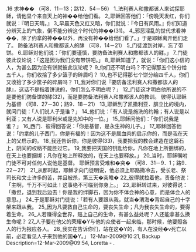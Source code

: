 .16 
 求神�� 
（可8．11－13；路12．54－56） 
1_法利赛人和撒都该人来试探耶稣，请他显个来自天上的神��给他们看。 2_耶稣回答他们：「傍晚天发红，你们就说：『明日天晴。』 3_早晨天色又红又暗，你们就说：『今日有风雨。』你们知道分辨天上的气象，倒不能分辨这个时代的神��(31)。 4_邪恶淫乱的世代求看神��，除了约拿的神��以外，再没有神��给他们看了。」于是耶稣离开他们走了。 
防备法利赛人和撒都该人的酵 
（可8．14－21） 
5_门徒渡到对岸，忘了带饼。 6_耶稣对他们说：「你们要谨慎，要防备法利赛人和撒都该人的酵。」 7_门徒彼此议论说：「这是因为我们没有带饼吧。」 8_耶稣知道了，就说：「你们这小信的人，为甚么因为没有饼就彼此议论呢？ 9_你们还不明白吗？不记得那五个饼分给五千人，你们收拾了多少篮子的碎屑吗？ 10_也不记得那七个饼分给四千人，你们又收拾了多少筐子的碎屑吗？ 11_我对你们说『要防备法利赛人和撒都该人的酵』，这话不是指着饼说的，你们怎么不明白呢？」 12_门徒这才明白他所说的不是要他们防备饼的酵(32)，而是要防备法利赛人和撒都该人的教训。 
彼得认耶稣为基督 
（可8．27－30；路9．18－21） 
13_耶稣到了凯撒利亚．腓立比的境内，就问门徒：「人们说人子是谁？」 14_他们说：「有人说是施洗的约翰；有人说是以利亚；又有人说是耶利米或是先知中的一位。」 15_耶稣问他们：「你们说我是谁？」 16_西门．彼得回答说：「你是基督，是永生神的儿子。」 17_耶稣回答他说：「约拿的儿子西门，你是有福的！因为这不是属血肉的启示你的，而是我在天上的父启示的。 18_我还告诉你，你是彼得(33)，我要把我的教会建造在这磐石上，阴间的权柄不能胜过它。 19_我要把天国的钥匙给你，凡你在地上所捆绑的，在天上也要捆绑；凡你在地上所释放的，在天上也要释放。」 20_当时，耶稣嘱咐门徒不可对任何人说他是基督。 
耶稣预言受难和�突� 
（可8．31－9．1；路9．22－27） 
21_从那时起，耶稣才向门徒明说，他必须上耶路撒冷去，受长老、祭司长和文士许多的苦，并且被杀，第三天�突睢� 22_彼得就拉着他，责备他说：「主啊，千万不可如此！这事绝不可临到你身上。」 23_耶稣转过来，对彼得说：「撒但，退到我后边去！你是我的绊脚石，因为你不体会神的心意，而是体会人的意思。」 24_于是耶稣对门徒说：「若有人要跟从我，就当�渭海�背起自己的十字架来跟从我。 25_因为凡要救自己生命的，要丧失生命；凡为我丧失生命的，要得着生命。 26_人若赚得全世界，赔上自己的生命，有甚么益处呢？人还能拿甚么换生命呢？ 27_人子要在他父的荣耀�Y与他的众使者一起来临，那时候，他要照各人的行为报应各人。 28_我实在告诉你们，站在这�Y的，有人在没经�v死亡以前，必定看见人子来到他的国�Y。」 
12-Mar-2009@10:21, Backup Description=12-Mar-2009@09:54, Loretta - 
.